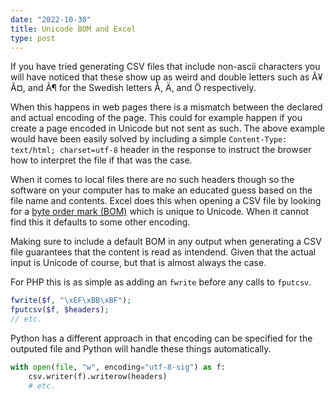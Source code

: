 ```yaml
---
date: "2022-10-30"
title: Unicode BOM and Excel
type: post
---
```

If you have tried generating CSV files that include non-ascii characters you will have noticed that these show up as weird and double letters such as Ã¥ Ã¤, and Ã¶ for the Swedish letters Å, Ä, and Ö respectively.

When this happens in web pages there is a mismatch between the declared and actual encoding of the page. This could for example happen if you create a page encoded in Unicode but not sent as such. The above example would have been easily solved by including a simple `Content-Type: text/html; charset=utf-8` header in the response to instruct the browser how to interpret the file if that was the case.

When it comes to local files there are no such headers though so the software on your computer has to make an educated guess based on the file name and contents. Excel does this when opening a CSV file by looking for a [byte order mark (BOM)](https://en.wikipedia.org/wiki/Byte_order_mark) which is unique to Unicode. When it cannot find this it defaults to some other encoding.

Making sure to include a default BOM in any output when generating a CSV file guarantees that the content is read as intendend. Given that the actual input is Unicode of course, but that is almost always the case.

For PHP this is as simple as adding an `fwrite` before any calls to `fputcsv`.
```php
fwrite($f, "\xEF\xBB\xBF");
fputcsv($f, $headers);
// etc.
```

Python has a different approach in that encoding can be specified for the outputed file and Python will handle these things automatically.
```python
with open(file, "w", encoding="utf-8-sig") as f:
    csv.writer(f).writerow(headers)
    # etc.
```
